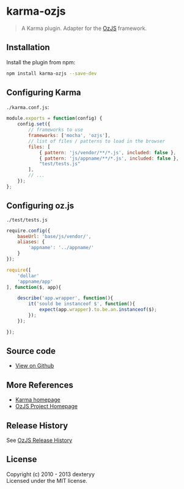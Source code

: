 <!---
layout: intro
title: karma-ozjs
-->

# karma-ozjs

> A Karma plugin. Adapter for the [OzJS](https://github.com/dexteryy/OzJS) framework.

## Installation

Install the plugin from npm:

```sh
npm install karma-ozjs --save-dev
```

## Configuring Karma

`./karma.conf.js`:

```js
module.exports = function(config) {
    config.set({
        // frameworks to use
        frameworks: ['mocha', 'ozjs'],
        // list of files / patterns to load in the browser
        files: [
            { pattern: 'js/vendor/**/*.js', included: false },
            { pattern: 'js/appname/**/*.js', included: false },
            "test/tests.js"
        ],
        // ...
    });
};
```

## Configuring oz.js

`./test/tests.js`

```js
require.config({
    baseUrl: 'base/js/vendor/',
    aliases: {
        'appname': '../appname/'
    }
});

require([
    'dollar'
    'appname/app'
], function($, app){

    describe('app.wrapper', function(){
        it('sould be instanceof $', function(){
            expect(app.wrapper).to.be.an.instanceof($);
        });
    });

});
```

## Source code

* [View on Github](https://github.com/dexteryy/karma-ozjs)

## More References

* [Karma homepage](http://karma-runner.github.io/)
* [OzJS Project Homepage](http://ozjs.org/)

## Release History

See [OzJS Release History](http://ozjs.org/#release)

## License

Copyright (c) 2010 - 2013 dexteryy  
Licensed under the MIT license.


